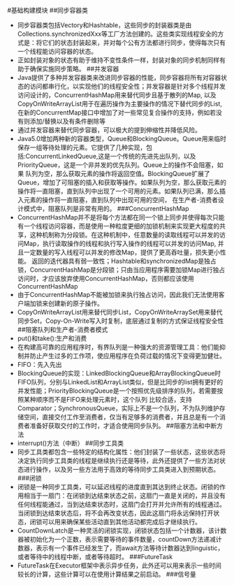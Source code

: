 #基础构建模块
##同步容器类
- 同步容器类包括Vectory和Hashtable，这些同步的封装器类是由Collections.synchronizedXxx等工厂方法创建的。这些类实现线程安全的方式是：将它们的状态封装起来，并对每个公有方法都进行同步，使得每次只有一个线程能访问容器的状态。
- 正如封装对象的状态有助于维持不变性条件一样，封装对象的同步机制同样有助于确保实施同步策略。
##并发容器
- Java提供了多种并发容器类来改进同步容器的性能，同步容器将所有对容器状态的访问都串行化，以实现他们的线程安全性；并发容器是针对多个线程并发访问设计的，ConcurrentHashMap用来替代同步且基于散列的Map,
以及CopyOnWriteArrayList用于在遍历操作为主要操作的情况下替代同步的List,在新的ConcurrentMap接口中增加了对一些常见复合操作的支持，例如若没有则添加/替换以及有条件删除等
- 通过并发容器来替代同步容器，可以极大的提到伸缩性并降低风险。
- Java5.0增加两种新的容器类型，Queue和BlockingQueue。Queue用来临时保存一组等待处理的元素。它提供了几种实现，包括:ConcurrentLinkedQueue,这是一个传统的先进先出队列，以及PriorityQueue，这是一个非并发的优先队列。Queue上的操作不会阻塞，如果
队列为空，那么获取元素的操作将返回空值。BlockingQueue扩展了Queue，增加了可阻塞的插入和获取等操作。如果队列为空，那么获取元素的操作将一直阻塞，直到队列中出现了一个可用的元素。如果队列已满，那么插入元素的操作将一直阻塞，直到队列中出现可用的空间，
在生产者-消费者设计模式中，阻塞队列是非常有用的。
###ConcurrentHashMap
- ConcurrentHashMap并不是将每个方法都在同一个锁上同步并使得每次只能有一个线程访问容器，而是使用一种粒度更细的加锁机制来实现更大程度的共享，这种机制称为分段锁。在这种机制中，任意数量的读取线程可以并发的访问Map，执行读取操作的线程和执行写入操作的线程可以并发的访问Map,
并且一定数量的写入线程可以并发的修改Map，提供了更高吞吐量，损失更小性能。 返回的迭代器具有弱一致性；Hashtable和synchronizedMap是独占锁，ConcurrentHashMap是分段锁；只由当应用程序需要加锁Map进行独占访问时，才应该放弃使用ConcurrentHashMap，否则都应该使用ConcurrentHashMap
- 由于ConcurrentHashMap不能被加锁来执行独占访问，因此我们无法使用客户端加锁来创建新的原子操作。
- CopyOnWriteArrayList用来替代同步List，CopyOnWriteArraySet用来替代同步Set，Copy-On-Write写入时复制，底层通过复制的方式保证线程安全性
##阻塞队列和生产者-消费者模式
- put()和take():生产和消费
- 在构建高可靠的应用程序时，有界队列是一种强大的资源管理工具：他们能抑制并防止产生过多的工作项，使应用程序在负荷过载的情况下变得更加健壮。
- FIFO：先入先出
- BlockingQueue的实现：LinkedBlockingQueue和ArrayBlockingQueue时FIFO队列，分别与LinkedList和ArrayList类似，但是比同步的list拥有更好的并发性能；PriorityBlockingQueue是一个按照优先级排序的队列，若需要按照某种顺序而不是FIFO来处理元素时，这个队列
比较合适，支持Comparator；SynchronousQueue，实际上不是一个队列，不为队列维护存储空间，直接交付工作至消费者，仅当有足够多的消费者，并且总是有一个消费者准备好获取交付的工作时，才适合使用同步队列。
##阻塞方法和中断方法
- interrupt()方法（中断）
##同步工具类
- 同步工具类都包含一些特定的结构化属性：他们封装了一些状态，这些状态将决定执行同步工具类的线程是继续执行还是等待，此外还提供了一些方法对状态进行操作，以及另一些方法用于高效的等待同步工具类进入到预期状态。
###闭锁
- 闭锁是一种同步工具类，可以延迟线程的进度直到其达到终止状态。闭锁的作用相当于一扇门：在闭锁到达结束状态之前，这扇门一直是关闭的，并且没有任何线程能通过，当到达结束状态时，这扇门会打开并允许所有的线程通过。
当闭锁到达结束状态后，将不会再改变状态，因此这扇门将永远保持打开状态，闭锁可以用来确保某些活动直到其他活动都完成后才继续执行。
- CountDownLatch是一种灵活的闭锁实现，闭锁状态包括一个计数器，该计数器被初始化为一个正数，表示需要等待的事件数量，countDown方法递减计数器，表示有一个事件已经发生了，而await方法等待计数器达到linguistic，或者等待中的线程中断，或者等待超时。
###FutureTask
- FutureTask在Executor框架中表示异步任务，此外还可以用来表示一些时间较长的计算，这些计算可以在使用计算结果之前启动。
###信号量





